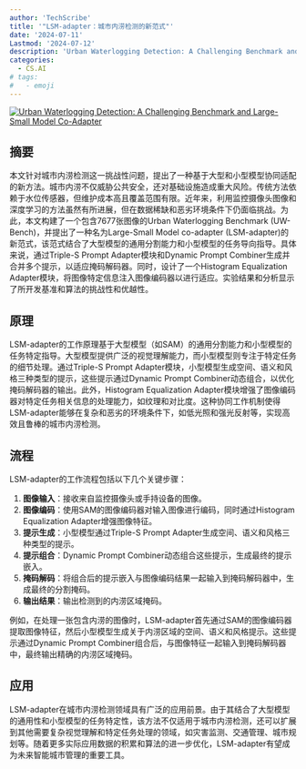 ```yaml
---
author: 'TechScribe'
title: '"LSM-adapter：城市内涝检测的新范式"'
date: '2024-07-11'
Lastmod: '2024-07-12'
description: 'Urban Waterlogging Detection: A Challenging Benchmark and Large-Small Model Co-Adapter'
categories:
  - CS.AI
# tags:
#   - emoji
---
```


[![Urban Waterlogging Detection: A Challenging Benchmark and Large-Small Model Co-Adapter](https://arxiv-research-1301205113.cos.ap-guangzhou.myqcloud.com/images/2407.08109v1.pdf_0.jpg)](https://arxiv.org/abs/2407.08109v1)

## 摘要

本文针对城市内涝检测这一挑战性问题，提出了一种基于大型和小型模型协同适配的新方法。城市内涝不仅威胁公共安全，还对基础设施造成重大风险。传统方法依赖于水位传感器，但维护成本高且覆盖范围有限。近年来，利用监控摄像头图像和深度学习的方法虽然有所进展，但在数据稀缺和恶劣环境条件下仍面临挑战。为此，本文构建了一个包含7677张图像的Urban Waterlogging Benchmark (UW-Bench)，并提出了一种名为Large-Small Model co-adapter (LSM-adapter)的新范式，该范式结合了大型模型的通用分割能力和小型模型的任务导向指导。具体来说，通过Triple-S Prompt Adapter模块和Dynamic Prompt Combiner生成并合并多个提示，以适应掩码解码器。同时，设计了一个Histogram Equalization Adapter模块，将图像特定信息注入图像编码器以进行适应。实验结果和分析显示了所开发基准和算法的挑战性和优越性。<!--more-->

## 原理

LSM-adapter的工作原理基于大型模型（如SAM）的通用分割能力和小型模型的任务特定指导。大型模型提供广泛的视觉理解能力，而小型模型则专注于特定任务的细节处理。通过Triple-S Prompt Adapter模块，小型模型生成空间、语义和风格三种类型的提示，这些提示通过Dynamic Prompt Combiner动态组合，以优化掩码解码器的输出。此外，Histogram Equalization Adapter模块增强了图像编码器对特定任务相关信息的处理能力，如纹理和对比度。这种协同工作机制使得LSM-adapter能够在复杂和恶劣的环境条件下，如低光照和强光反射等，实现高效且鲁棒的城市内涝检测。

## 流程

LSM-adapter的工作流程包括以下几个关键步骤：
1. **图像输入**：接收来自监控摄像头或手持设备的图像。
2. **图像编码**：使用SAM的图像编码器对输入图像进行编码，同时通过Histogram Equalization Adapter增强图像特征。
3. **提示生成**：小型模型通过Triple-S Prompt Adapter生成空间、语义和风格三种类型的提示。
4. **提示组合**：Dynamic Prompt Combiner动态组合这些提示，生成最终的提示嵌入。
5. **掩码解码**：将组合后的提示嵌入与图像编码结果一起输入到掩码解码器中，生成最终的分割掩码。
6. **输出结果**：输出检测到的内涝区域掩码。

例如，在处理一张包含内涝的图像时，LSM-adapter首先通过SAM的图像编码器提取图像特征，然后小型模型生成关于内涝区域的空间、语义和风格提示。这些提示通过Dynamic Prompt Combiner组合后，与图像特征一起输入到掩码解码器中，最终输出精确的内涝区域掩码。

## 应用

LSM-adapter在城市内涝检测领域具有广泛的应用前景。由于其结合了大型模型的通用性和小型模型的任务特定性，该方法不仅适用于城市内涝检测，还可以扩展到其他需要复杂视觉理解和特定任务处理的领域，如灾害监测、交通管理、城市规划等。随着更多实际应用数据的积累和算法的进一步优化，LSM-adapter有望成为未来智能城市管理的重要工具。